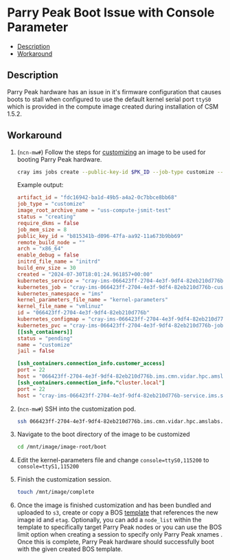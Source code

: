 # Parry Peak Boot Issue with Console Parameter

- [Description](#description)
- [Workaround](#workaround)

## Description

Parry Peak hardware has an issue in it's firmware configuration that causes boots to stall when configured to use the default kernel serial port `ttyS0` which is provided in the compute image created during installation of CSM 1.5.2.

## Workaround

1. (`ncn-mw#`) Follow the steps for [customizing](../../operations/image_management/Customize_an_Image_Root_Using_IMS.md) an image to be used for booting Parry Peak hardware.

    ```bash
    cray ims jobs create --public-key-id $PK_ID --job-type customize --artifact-id $IMAGE_ID --image-root-archive-name $NEW_IMAGE_NAME
    ```

    Example output:

    ```toml
    artifact_id = "fdc16942-ba1d-49b5-a4a2-0c7bbce8bb68"
    job_type = "customize"
    image_root_archive_name = "uss-compute-jsmit-test"
    status = "creating"
    require_dkms = false
    job_mem_size = 8
    public_key_id = "b815341b-d096-47fa-aa92-11a673b9bb69"
    remote_build_node = ""
    arch = "x86_64"
    enable_debug = false
    initrd_file_name = "initrd"
    build_env_size = 30
    created = "2024-07-30T18:01:24.961857+00:00"
    kubernetes_service = "cray-ims-066423ff-2704-4e3f-9df4-82eb210d776b-service"
    kubernetes_job = "cray-ims-066423ff-2704-4e3f-9df4-82eb210d776b-customize"
    kubernetes_namespace = "ims"
    kernel_parameters_file_name = "kernel-parameters"
    kernel_file_name = "vmlinuz"
    id = "066423ff-2704-4e3f-9df4-82eb210d776b"
    kubernetes_configmap = "cray-ims-066423ff-2704-4e3f-9df4-82eb210d776b-configmap"
    kubernetes_pvc = "cray-ims-066423ff-2704-4e3f-9df4-82eb210d776b-job-claim"
    [[ssh_containers]]
    status = "pending"
    name = "customize"
    jail = false

    [ssh_containers.connection_info.customer_access]
    port = 22
    host = "066423ff-2704-4e3f-9df4-82eb210d776b.ims.cmn.vidar.hpc.amslabs.hpecorp.net"
    [ssh_containers.connection_info."cluster.local"]
    port = 22
    host = "cray-ims-066423ff-2704-4e3f-9df4-82eb210d776b-service.ims.svc.cluster.local"
    ```

1. (`ncn-mw#`) SSH into the customization pod.

   ```bash
   ssh 066423ff-2704-4e3f-9df4-82eb210d776b.ims.cmn.vidar.hpc.amslabs.hpecorp.net
   ```

1. Navigate to the boot directory of the image to be customized

   ```bash
   cd /mnt/image/image-root/boot
   ```

1. Edit the kernel-parameters file and change `console=ttyS0,115200` to `console=ttyS1,115200`

1. Finish the customization session.

   ```bash
   touch /mnt/image/complete
   ```

1. Once the image is finished customization and has been bundled and uploaded to `s3`, create or copy a BOS [template](../../operations/boot_orchestration/Session_Templates.md) that references the new image id and `etag`.
   Optionally, you can add a `node_list` within the template to specifically target Parry Peak nodes or you can use the BOS limit option when creating a session to specify only Parry Peak xnames . Once this is complete,
   Parry Peak hardware should successfully boot with the given created BOS template.
